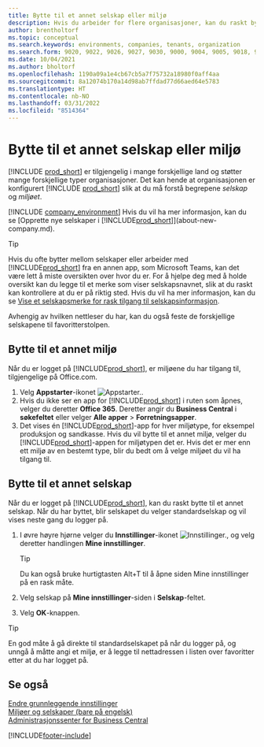 ```yaml
---
title: Bytte til et annet selskap eller miljø
description: Hvis du arbeider for flere organisasjoner, kan du raskt bytte mellom miljøet og selskapene.
author: brentholtorf
ms.topic: conceptual
ms.search.keywords: environments, companies, tenants, organization
ms.search.form: 9020, 9022, 9026, 9027, 9030, 9000, 9004, 9005, 9018, 9006, 9007, 9010, 9016, 9017
ms.date: 10/04/2021
ms.author: bholtorf
ms.openlocfilehash: 1190a09a1e4cb67cb5a7f75732a18980f0aff4aa
ms.sourcegitcommit: 8a12074b170a14d98ab7ffdad77d66aed64e5783
ms.translationtype: HT
ms.contentlocale: nb-NO
ms.lasthandoff: 03/31/2022
ms.locfileid: "8514364"
---
```

# <a name="switching-to-another-company-or-environment"></a>Bytte til et annet selskap eller miljø

[!INCLUDE [prod_short](includes/prod_short.md)] er tilgjengelig i mange forskjellige land og støtter mange forskjellige typer organisasjoner. Det kan hende at organisasjonen er konfigurert [!INCLUDE [prod_short](includes/prod_short.md)] slik at du må forstå begrepene *selskap* og *miljøet*.  

[!INCLUDE [company_environment](includes/company_environment.md)] Hvis du vil ha mer informasjon, kan du se [Opprette nye selskaper i [!INCLUDE[prod_short](includes/prod_short.md)]](about-new-company.md).  

> [!TIP]
> Hvis du ofte bytter mellom selskaper eller arbeider med [!INCLUDE[prod_short](includes/prod_short.md)] fra en annen app, som Microsoft Teams, kan det være lett å miste oversikten over hvor du er. For å hjelpe deg med å holde oversikt kan du legge til et merke som viser selskapsnavnet, slik at du raskt kan kontrollere at du er på riktig sted. Hvis du vil ha mer informasjon, kan du se [Vise et selskapsmerke for rask tilgang til selskapsinformasjon](ui-change-basic-settings.md#badge).

Avhengig av hvilken nettleser du har, kan du også feste de forskjellige selskapene til favoritterstolpen.  

## <a name="switch-to-another-environment"></a>Bytte til et annet miljø

Når du er logget på [!INCLUDE[prod_short](includes/prod_short.md)], er miljøene du har tilgang til, tilgjengelige på Office.com.  

1. Velg **Appstarter**-ikonet ![Appstarter.](media/app-launcher-icon.png "Appstarteren gir tilgang til flere funksjoner").
2. Hvis du ikke ser en app for [!INCLUDE[prod_short](includes/prod_short.md)] i ruten som åpnes, velger du deretter **Office 365**. Deretter angir du **Business Central** i **søkefeltet** eller velger **Alle apper** > **Forretningsapper**.  
3. Det vises én [!INCLUDE[prod_short](includes/prod_short.md)]-app for hver miljøtype, for eksempel produksjon og sandkasse. Hvis du vil bytte til et annet miljø, velger du [!INCLUDE[prod_short](includes/prod_short.md)]-appen for miljøtypen det er. Hvis det er mer enn ett miljø av en bestemt type, blir du bedt om å velge miljøet du vil ha tilgang til.

<!--
The following image shows tiles for accessing production and sandbox environments on the Dynamics 365 Home page.

:::image type="content" source="media/app-picker-environments.png" alt-text="The Dynamics 365 Home page showing production and sandbox environments.":::
-->
## <a name="switch-to-another-company"></a>Bytte til et annet selskap

Når du er logget på [!INCLUDE[prod_short](includes/prod_short.md)], kan du raskt bytte til et annet selskap. Når du har byttet, blir selskapet du velger standardselskap og vil vises neste gang du logger på.

1. I øvre høyre hjørne velger du **Innstillinger**-ikonet ![Innstillinger.](media/ui-experience/settings_icon_small.png "Innstillinger-ikon for rollesenter"), og velg deretter handlingen **Mine innstillinger**.

    > [!TIP]
    > Du kan også bruke hurtigtasten Alt+T til å åpne siden Mine innstillinger på en rask måte.

2. Velg selskap på **Mine innstillinger**-siden i **Selskap**-feltet.  
3. Velg **OK**-knappen.

> [!TIP]
> En god måte å gå direkte til standardselskapet på når du logger på, og unngå å måtte angi et miljø, er å legge til nettadressen i listen over favoritter etter at du har logget på.

## <a name="see-also"></a>Se også

[Endre grunnleggende innstillinger](ui-change-basic-settings.md)  
[Miljøer og selskaper (bare på engelsk)](/dynamics365/business-central/dev-itpro/administration/tenant-environment-topology)  
[Administrasjonssenter for Business Central](/dynamics365/business-central/dev-itpro/administration/tenant-admin-center)  


[!INCLUDE[footer-include](includes/footer-banner.md)]